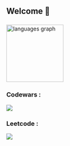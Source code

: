 <h2 align="left">Welcome 🙂</h2>

###
<div align="left">
  <img src="https://github-readme-stats.vercel.app/api/top-langs?username=Wyze00&locale=en&hide_title=false&layout=compact&card_width=320&langs_count=5&theme=aura_dark&hide_border=false" height="150" alt="languages graph"  />
</div>

###

<h3 align="left"><b>Codewars :</b></h3> 
<a href="https://www.codewars.com/users/Wyze00"><img src="https://github.r2v.ch/codewars?user=Wyze00&theme=aura_dark&hide_clan=true" /></a><br>
<!-- <img align="left" height="150" src="https://media1.tenor.com/m/1O4WBQT5zeUAAAAC/bocchi-the-rock-ryo-yamada.gif"/> -->

###

<h3 align="left"><b>Leetcode :</b></h3> 
<a href="https://leetcode.com/u/wyze00/"><img src="https://leetcard.jacoblin.cool/wyze00?theme=dark&font=Inter"/</a><br>
